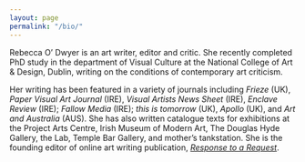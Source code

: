 ```yaml
---
layout: page
permalink: "/bio/"
---
```

Rebecca O’ Dwyer is an art writer, editor and critic. She recently completed PhD study in the department of Visual Culture at the National College of Art &  Design, Dublin, writing on the conditions of contemporary art criticism.

Her writing has been featured in a variety of journals including _Frieze_ (UK), _Paper Visual Art Journal_ (IRE), _Visual Artists News Sheet_ (IRE), _Enclave Review_ (IRE); _Fallow Media_ (IRE); _this is tomorrow_ (UK), _Apollo_ (UK), and _Art and Australia_ (AUS). She has also written catalogue texts for exhibitions at the Project Arts Centre, Irish Museum of Modern Art, The Douglas Hyde Gallery, the Lab, Temple Bar Gallery, and mother’s tankstation. She is the founding editor of online art writing publication, [_Response to a Request_](https://twitter.com/a_s_f_e_o).